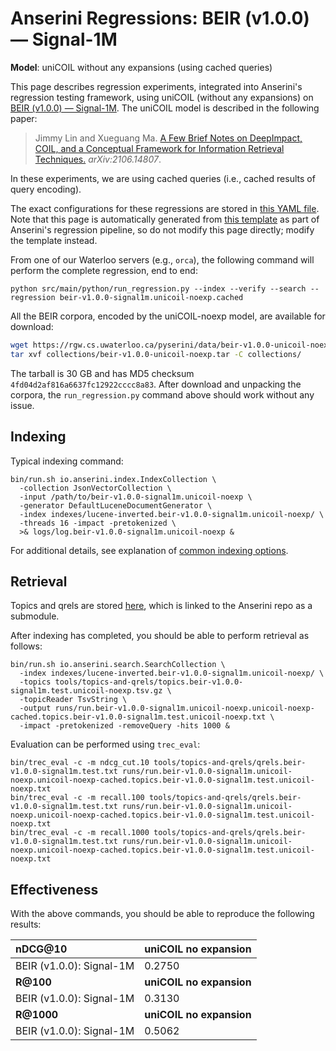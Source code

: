 # Anserini Regressions: BEIR (v1.0.0) &mdash; Signal-1M

**Model**: uniCOIL without any expansions (using cached queries)

This page describes regression experiments, integrated into Anserini's regression testing framework, using uniCOIL (without any expansions) on [BEIR (v1.0.0) &mdash; Signal-1M](http://beir.ai/).
The uniCOIL model is described in the following paper:

> Jimmy Lin and Xueguang Ma. [A Few Brief Notes on DeepImpact, COIL, and a Conceptual Framework for Information Retrieval Techniques.](https://arxiv.org/abs/2106.14807) _arXiv:2106.14807_.

In these experiments, we are using cached queries (i.e., cached results of query encoding).

The exact configurations for these regressions are stored in [this YAML file](../../src/main/resources/regression/beir-v1.0.0-signal1m.unicoil-noexp.cached.yaml).
Note that this page is automatically generated from [this template](../../src/main/resources/docgen/templates/beir-v1.0.0-signal1m.unicoil-noexp.cached.template) as part of Anserini's regression pipeline, so do not modify this page directly; modify the template instead.

From one of our Waterloo servers (e.g., `orca`), the following command will perform the complete regression, end to end:

```
python src/main/python/run_regression.py --index --verify --search --regression beir-v1.0.0-signal1m.unicoil-noexp.cached
```

All the BEIR corpora, encoded by the uniCOIL-noexp model, are available for download:

```bash
wget https://rgw.cs.uwaterloo.ca/pyserini/data/beir-v1.0.0-unicoil-noexp.tar -P collections/
tar xvf collections/beir-v1.0.0-unicoil-noexp.tar -C collections/
```

The tarball is 30 GB and has MD5 checksum `4fd04d2af816a6637fc12922cccc8a83`.
After download and unpacking the corpora, the `run_regression.py` command above should work without any issue.

## Indexing

Typical indexing command:

```
bin/run.sh io.anserini.index.IndexCollection \
  -collection JsonVectorCollection \
  -input /path/to/beir-v1.0.0-signal1m.unicoil-noexp \
  -generator DefaultLuceneDocumentGenerator \
  -index indexes/lucene-inverted.beir-v1.0.0-signal1m.unicoil-noexp/ \
  -threads 16 -impact -pretokenized \
  >& logs/log.beir-v1.0.0-signal1m.unicoil-noexp &
```

For additional details, see explanation of [common indexing options](../../docs/common-indexing-options.md).

## Retrieval

Topics and qrels are stored [here](https://github.com/castorini/anserini-tools/tree/master/topics-and-qrels), which is linked to the Anserini repo as a submodule.

After indexing has completed, you should be able to perform retrieval as follows:

```
bin/run.sh io.anserini.search.SearchCollection \
  -index indexes/lucene-inverted.beir-v1.0.0-signal1m.unicoil-noexp/ \
  -topics tools/topics-and-qrels/topics.beir-v1.0.0-signal1m.test.unicoil-noexp.tsv.gz \
  -topicReader TsvString \
  -output runs/run.beir-v1.0.0-signal1m.unicoil-noexp.unicoil-noexp-cached.topics.beir-v1.0.0-signal1m.test.unicoil-noexp.txt \
  -impact -pretokenized -removeQuery -hits 1000 &
```

Evaluation can be performed using `trec_eval`:

```
bin/trec_eval -c -m ndcg_cut.10 tools/topics-and-qrels/qrels.beir-v1.0.0-signal1m.test.txt runs/run.beir-v1.0.0-signal1m.unicoil-noexp.unicoil-noexp-cached.topics.beir-v1.0.0-signal1m.test.unicoil-noexp.txt
bin/trec_eval -c -m recall.100 tools/topics-and-qrels/qrels.beir-v1.0.0-signal1m.test.txt runs/run.beir-v1.0.0-signal1m.unicoil-noexp.unicoil-noexp-cached.topics.beir-v1.0.0-signal1m.test.unicoil-noexp.txt
bin/trec_eval -c -m recall.1000 tools/topics-and-qrels/qrels.beir-v1.0.0-signal1m.test.txt runs/run.beir-v1.0.0-signal1m.unicoil-noexp.unicoil-noexp-cached.topics.beir-v1.0.0-signal1m.test.unicoil-noexp.txt
```

## Effectiveness

With the above commands, you should be able to reproduce the following results:

| **nDCG@10**                                                                                                  | **uniCOIL no expansion**|
|:-------------------------------------------------------------------------------------------------------------|-----------|
| BEIR (v1.0.0): Signal-1M                                                                                     | 0.2750    |
| **R@100**                                                                                                    | **uniCOIL no expansion**|
| BEIR (v1.0.0): Signal-1M                                                                                     | 0.3130    |
| **R@1000**                                                                                                   | **uniCOIL no expansion**|
| BEIR (v1.0.0): Signal-1M                                                                                     | 0.5062    |
